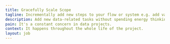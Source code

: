 ```yaml
---
title: Gracefully Scale Scope
tagline: Incrementally add new steps to your flow or system e.g. add validation to an existing solution.
description: Add new data-related tasks without spending energy thinking about integration issues.
pain: It's a constant concern in data projects.
context: It happens throughout the whole life of the project.
layout: job
---
```

